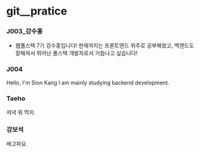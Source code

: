# git__pratice

### J003_강수홍
- 웹풀스택 7기 강수홍입니다! 현재까지는 프론트엔드 위주로 공부해왔고, 백엔드도 잘해져서 뛰어난 풀스택 개발자로서 거듭나고 싶습니다!

### J004
Hello, I'm Sion Kang
I am mainly studying backend development.


### Taeho

저녁 뭐 먹지


### 강보석

배고파요.